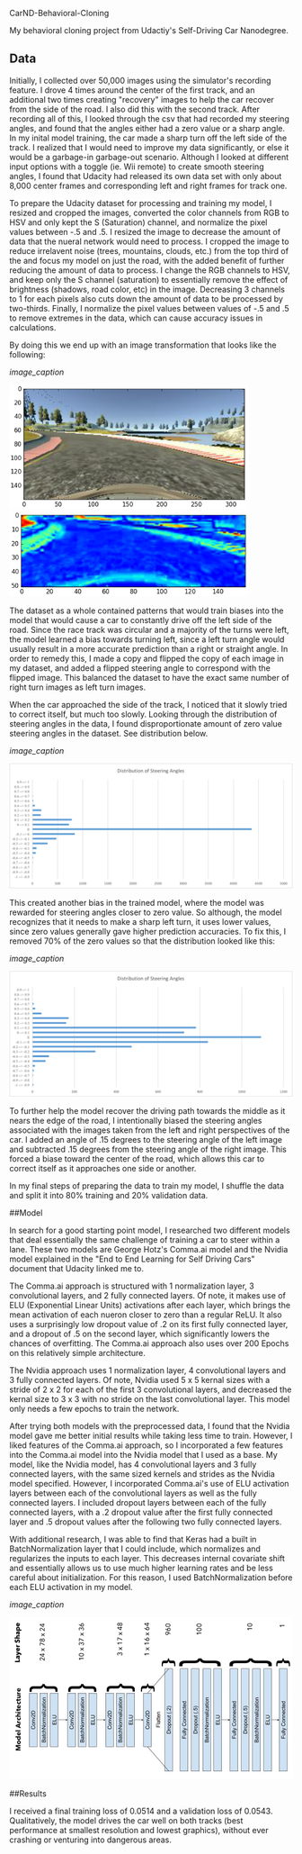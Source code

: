 CarND-Behavioral-Cloning

My behavioral cloning project from Udactiy's Self-Driving Car Nanodegree.

## Data

Initially, I collected over 50,000 images using the simulator's recording feature. I drove 4 times around the center of the first track, and an additional two times creating "recovery" images to help the car recover from the side of the road. I also did this with the second track. After recording all of this, I looked through the csv that had recorded my steering angles, and found that the angles either had a zero value or a sharp angle. In my inital model training, the car made a sharp turn off the left side of the track. I realized that I would need to improve my data significantly, or else it would be a garbage-in garbage-out scenario. Although I looked at different input options with a toggle (ie. Wii remote) to create smooth steering angles, I found that Udacity had released its own data set with only about 8,000 center frames and corresponding left and right frames for track one.

To prepare the Udacity dataset for processing and training my model, I resized and cropped the images, converted the color channels from RGB to HSV and only kept the S (Saturation) channel, and normalize the pixel values between -.5 and .5. I resized the image to decrease the amount of data that the nueral network would need to process. I cropped the image to reduce irrelavent noise (trees, mountains, clouds, etc.) from the top third of the and focus my model on just the road, with the added benefit of further reducing the amount of data to process. I change the RGB channels to HSV, and keep only the S channel (saturation) to essentially remove the effect of brightness (shadows, road color, etc) in the image. Decreasing 3 channels to 1 for each pixels also cuts down the amount of data to be processed by two-thirds. Finally, I normalize the pixel values between values of -.5 and .5 to remove extremes in the data, which can cause accuracy issues in calculations. 

By doing this we end up with an image transformation that looks like the following:

*image_caption*

<img src="assets/raw_sample.png" width="425"/> <img src="assets/preprocessed_sample.png" width="425"/> 

The dataset as a whole contained patterns that would train biases into the model that would cause a car to constantly drive off the left side of the road. Since the race track was circular and a majority of the turns were left, the model learned a bias towards turning left, since a left turn angle would usually result in a more accurate prediction than a right or straight angle. In order to remedy this, I made a copy and flipped the copy of each image in my dataset, and added a flipped steering angle to correspond with the flipped image. This balanced the dataset to have the exact same number of right turn images as left turn images. 

When the car approached the side of the track, I noticed that it slowly tried to correct itself, but much too slowly. Looking through the distribution of steering angles in the data, I found disproportionate amount of zero value steering angles in the dataset. See distribution below.

*image_caption*

![Alt text](assets/Distribution_Before.png?raw=true "preprocessed sample")


This created another bias in the trained model, where the model was rewarded for steering angles closer to zero value. So although, the model recognizes that it needs to make a sharp left turn, it uses lower values, since zero values generally gave higher prediction accuracies. To fix this, I removed 70% of the zero values so that the distribution looked like this:

*image_caption*

![Alt text](assets/Distribution_After.png?raw=true "preprocessed sample")

To further help the model recover the driving path towards the middle as it nears the edge of the road, I intentionally biased the steering angles associated with the images taken from the left and right perspectives of the car. I added an angle of .15 degrees to the steering angle of the left image and subtracted .15 degrees from the steering angle of the right image. This forced a biase toward the center of the road, which allows this car to correct itself as it approaches one side or another.

In my final steps of preparing the data to train my model, I shuffle the data and split it into 80% training and 20% validation data.

##Model

In search for a good starting point model, I researched two different models that deal essentially the same challenge of training a car to steer within a lane. These two models are George Hotz's Comma.ai model and the Nvidia model explained in the "End to End Learning for Self Driving Cars" document that Udacity linked me to.

The Comma.ai approach is structured with 1 normalization layer, 3 convolutional layers, and 2 fully connected layers. Of note, it makes use of ELU (Exponential Linear Units) activations after each layer, which brings the mean activation of each nueron closer to zero than a regular ReLU. It also uses a surprisingly low dropout value of .2 on its first fully connected layer, and a dropout of .5 on the second layer, which significantly lowers the chances of overfitting. The Comma.ai approach also uses over 200 Epochs on this relatively simple architecture.

The Nvidia approach uses 1 normalization layer, 4 convolutional layers and 3 fully connected layers. Of note, Nvidia used 5 x 5 kernal sizes with a stride of 2 x 2 for each of the first 3 convolutional layers, and decreased the kernal size to 3 x 3 with no stride on the last convolutional layer. This model only needs a few epochs to train the network.

After trying both models with the preprocessed data, I found that the Nvidia model gave me better initial results while taking less time to train. However, I liked features of the Comma.ai approach, so I incorporated a few features into the Comma.ai model into the Nvidia model that I used as a base. My model, like the Nvidia model, has 4 convolutional layers and 3 fully connected layers, with the same sized kernels and strides as the Nvidia model specified. However, I incorporated Comma.ai's use of ELU activation layers between each of the convolutional layers as well as the fully connected layers. I included dropout layers between each of the fully connected layers, with a .2 dropout value after the first fully connected layer and .5 dropout values after the following two fully connected layers.

With additional research, I was able to find that Keras had a built in BatchNormalization layer that I could include, which normalizes and regularizes the inputs to each layer. This decreases internal covariate shift and essentially allows us to use much higher learning rates and be less careful about initialization. For this reason, I used BatchNormalization before each ELU activation in my model.

*image_caption*

![Alt text](assets/model_architecture.png?raw=true "model architecture")

##Results

I received a final training loss of 0.0514 and a validation loss of 0.0543. Qualitatively, the model drives the car well on both tracks (best performance at smallest resolution and lowest graphics), without ever crashing or venturing into dangerous areas.